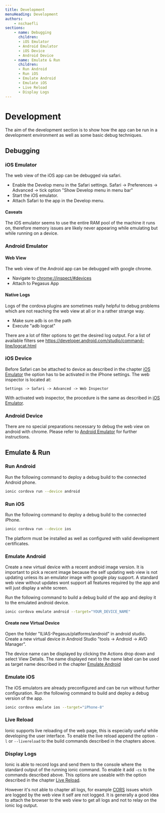 ```yaml
---
title: Development
menuHeading: Development
authors:
    - nschaefli
sections:
    - name: Debugging
      children:
      - iOS Emulator
      - Android Emulator
      - iOS Device
      - Android Device
    - name: Emulate & Run
      children:
      - Run Android
      - Run iOS
      - Emulate Android
      - Emulate iOS
      - Live Reload
      - Display Logs
---
```

# Development
The aim of the development section is to show how the app can be run in a development environment
as well as some basic debug techniques.
 
## Debugging


### iOS Emulator
The web view of the iOS app can be debugged via safari.

- Enable the Develop menu in the Safari settings. 
  Safari -> Preferences -> Advanced -> tick option "Show Develop menu in menu bar"
- Start the iOS emulator.
- Attach Safari to the app in the Develop menu.

#### Caveats
The iOS emulator seems to use the entire RAM pool of the machine it runs on, therefore
memory issues are likely never appearing while emulating but while running on a device.

### Android Emulator

#### Web View
The web view of the Android app can be debugged with google chrome.

- Navigate to <chrome://inspect/#devices>
- Attach to Pegasus App


#### Native Logs
Logs of the cordova plugins are sometimes really helpful to debug problems which are not reaching
the web view at all or in a rather strange way.

- Make sure adb is on the path
- Execute "adb logcat"

There are a lot of filter options to get the desired log output. 
For a list of available filters see <https://developer.android.com/studio/command-line/logcat.html>

### iOS Device
Before Safari can be attached to device as described in the chapter [iOS Emulator](#ios-emulator)
the option has to be activated in the iPhone settings.
The web inspector is located at: 

`Settings -> Safari -> Advanced -> Web Inspector`

With activated web inspector, the procedure is the same as described in [iOS Emulator](#ios-emulator).

### Android Device
There are no special preparations necessary to debug the web view on android with chrome.
Please refer to [Android Emulator](#android-emulator) for further instructions.

## Emulate & Run

### Run Android
Run the following command to deploy a debug build to the connected Android phone. 
```bash
ionic cordova run --device android
```
### Run iOS
Run the following command to deploy a debug build to the connected iPhone.
```bash
ionic cordova run --device ios
```

The platform must be installed as well as configured with valid development certificates.

### Emulate Android
Create a new virtual device with a recent android image version. It is important to pick a recent 
image because the self updating web view is not updating unless its an emulator image with google 
play support. A standard web view without updates wont support all features required by the app 
and will just display a white screen. 

Run the following command to build a debug build of the app and 
deploy it to the emulated android device.

````bash
ionic cordova emulate android --target="YOUR_DEVICE_NAME"
````

#### Create new Virtual Device
Open the folder "ILIAS-Pegasus/platforms/android" in android studio.
Create a new virtual device in Android Studio "tools -> Android -> AVD Manager".

The device name can be displayed by clicking the Actions drop down and select View Details.
The name displayed next to the name label can be used as target name described in the chapter [Emulate Android](#emulate-android)
  
### Emulate iOS 
The iOS emulators are already preconfigured and can be run without further configuration.
Run the following command to build and deploy a debug version of the app.

```bash
ionic cordova emulate ios --target="iPhone-8"
```  

### Live Reload
Ionic supports live reloading of the web page, this is especially useful while developing the 
user interface. To enable the live reload append the option `-l` or `--livereload` to the
build commands described in the chapters above.


### Display Logs
Ionic is able to record logs and send them to the console where the standard output of the running ionic
command. To enable it add `-cs` to the commands described above. This options are useable with the option
 described in the chapter [Live Reload](#live-reload).
 
 However it's not able to chapter all logs, for example [CORS](https://developer.mozilla.org/en-US/docs/Web/HTTP/CORS?redirectlocale=en-US&redirectslug=HTTP_access_control) issues which are logged by the web
 view it self are not logged. It is generally a good idea to attach the browser to the web view
 to get all logs and not to relay on the ionic log output.
